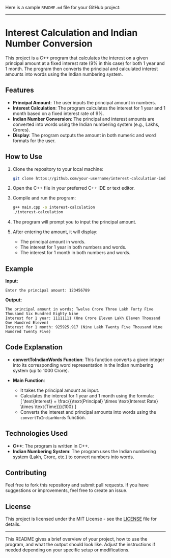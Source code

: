 Here is a sample `README.md` file for your GitHub project:

---

# Interest Calculation and Indian Number Conversion

This project is a C++ program that calculates the interest on a given principal amount at a fixed interest rate (9% in this case) for both 1 year and 1 month. The program then converts the principal and calculated interest amounts into words using the Indian numbering system.

## Features

- **Principal Amount**: The user inputs the principal amount in numbers.
- **Interest Calculation**: The program calculates the interest for 1 year and 1 month based on a fixed interest rate of 9%.
- **Indian Number Conversion**: The principal and interest amounts are converted into words using the Indian numbering system (e.g., Lakhs, Crores).
- **Display**: The program outputs the amount in both numeric and word formats for the user.

## How to Use

1. Clone the repository to your local machine:
   ```bash
   git clone https://github.com/your-username/interest-calculation-indian-words.git
   ```

2. Open the C++ file in your preferred C++ IDE or text editor.

3. Compile and run the program:
   ```bash
   g++ main.cpp -o interest-calculation
   ./interest-calculation
   ```

4. The program will prompt you to input the principal amount.

5. After entering the amount, it will display:
   - The principal amount in words.
   - The interest for 1 year in both numbers and words.
   - The interest for 1 month in both numbers and words.

## Example

**Input:**
```
Enter the principal amount: 123456789
```

**Output:**
```
The principal amount in words: Twelve Crore Three Lakh Forty Five Thousand Six Hundred Eighty Nine
Interest for 1 year: 11111111 (One Crore Eleven Lakh Eleven Thousand One Hundred Eleven)
Interest for 1 month: 925925.917 (Nine Lakh Twenty Five Thousand Nine Hundred Twenty Five)
```

## Code Explanation

- **convertToIndianWords Function**: This function converts a given integer into its corresponding word representation in the Indian numbering system (up to 1000 Crore).
  
- **Main Function**: 
  - It takes the principal amount as input.
  - Calculates the interest for 1 year and 1 month using the formula:  
    \[ \text{Interest} = \frac{{\text{Principal} \times \text{Interest Rate} \times \text{Time}}}{100} \]
  - Converts the interest and principal amounts into words using the `convertToIndianWords` function.

## Technologies Used

- **C++**: The program is written in C++.
- **Indian Numbering System**: The program uses the Indian numbering system (Lakh, Crore, etc.) to convert numbers into words.

## Contributing

Feel free to fork this repository and submit pull requests. If you have suggestions or improvements, feel free to create an issue.

## License

This project is licensed under the MIT License - see the [LICENSE](LICENSE) file for details.

---

This README gives a brief overview of your project, how to use the program, and what the output should look like. Adjust the instructions if needed depending on your specific setup or modifications.
